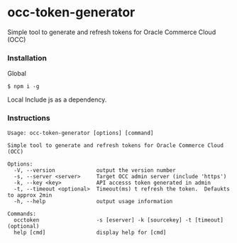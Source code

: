 # occ-token-generator
Simple tool to generate and refresh tokens for Oracle Commerce Cloud (OCC)


### Installation
Global
```
$ npm i -g
```

Local
Include js as a dependency.

### Instructions
```
Usage: occ-token-generator [options] [command]

Simple tool to generate and refresh tokens for Oracle Commerce Cloud (OCC)

Options:
  -V, --version             output the version number
  -s, --server <server>     Target OCC admin server (include 'https')
  -k, --key <key>           API accesss token generated in admin
  -t, --timeout <optional>  Timeout(ms) t refresh the token.  Defaukts to approx 2min
  -h, --help                output usage information

Commands:
  occtoken                  -s [eserver] -k [sourcekey] -t [timeout](optional)
  help [cmd]                display help for [cmd]
```

